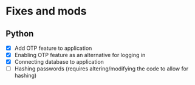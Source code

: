 # Fixes and mods
## Python
- [x] Add OTP feature to application
- [x] Enabling OTP feature as an alternative for logging in
- [x] Connecting database to application
- [ ] Hashing passwords (requires altering/modifying the code to allow for hashing)